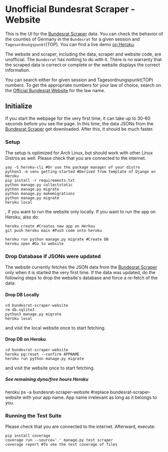 # Unofficial Bundesrat Scraper - Website

This is the UI for the [Bundesrat Scraper](https://github.com/okfde/bundesrat-scraper) data. You can check the behavior of the counties of Germany in the `Bundesrat` for a given session and `Tagesordnungspunkt`(TOP).  You can find a live demo [on Heroku](https://bundesrat-scraper-website.herokuapp.com/).

The website and scraper, including the data, scraper and website code, are unofficial. The `Bundesrat` has nothing to do with it. There is no warranty that the scraped data is correct or complete or the website displays the correct information.

You can search either for given session and Tagesordnungspunkt(TOP) numbers. To get the appropriate numbers for your law of choice, search on the [Official Bundesrat Website](https://www.bundesrat.de/DE/service/archiv/to-archiv/to-archiv-node.html) for the law name.

## Initialize


If you start the webpage for the very first time, it can take up to 30-60 seconds before you see the page. In this time, the data JSONs from the [Bundesrat Scraper](https://github.com/okfde/bundesrat-scraper) get downloaded. After this, it should be much faster.

### Setup

The setup is optimized for Arch Linux, but should work with other Linux Distros as well. Please check that you are connected to the internet.


```
yay -S heroku-cli #Or use the package manager of your distro
python3 -m venv getting-started #Derived from template of Django on Heroku
pip install -r requirements.txt
python manage.py collectstatic
python manage.py migrate
python manage.py makemigrations
python manage.py migrate 
heroku local
```

, if you want to run the website only locally. If you want to run the app on Heroku, also do:

```
heroku create #Creates new app on Herkou
git push heroku main #Push code onto heroku

heroku run python manage.py migrate #Create DB
heroku open #Go to website
```

### Drop Database if JSONs were updated

The website currently fetches the JSON data from the [Bundesrat Scraper](https://github.com/okfde/bundesrat-scraper) only when it is started the very first time. If the data was updated, do the following steps to drop the website's database and force a re-fetch of the data:

#### Drop DB Locally

```
cd bundesrat-scraper-website
rm db.sqlite3
python3 manage.py migrate
heroku local
```
and visit the local website once to start fetching.

#### Drop DB on Heroku

```
cd bundesrat-scraper-website
heroku pg:reset --confirm APPNAME
heroku run python manage.py migrate
```
and visit the website once to start fetching.

##### See remaining dyno/free hours Heroku 

heroku ps -a bundesrat-scraper-website #replace bundesrat-scraper-website with your app name. App name irrelevant as long as it belongs to you.


### Running the Test Suite

Please check that you are connected to the internet. Afterward, execute:

```
pip install coverage
coverage run --source='.' manage.py test scraper 
coverage report #To see the test coverage of files
```

